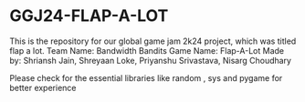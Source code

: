 # GGJ24-FLAP-A-LOT
This is the repository for our global game jam 2k24 project, which was titled flap a lot.
Team Name: Bandwidth Bandits
Game Name: Flap-A-Lot
Made by:
Shriansh Jain,
Shreyaan Loke,
Priyanshu Srivastava,
Nisarg Choudhary

Please check for the essential libraries like random , sys and pygame for better experience
